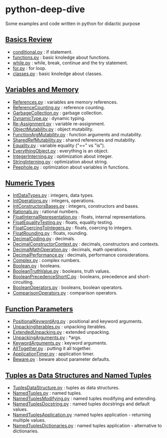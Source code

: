 # python-deep-dive
Some examples and code written in python for didactic purpose

## [Basics Review](Basics)
- [conditional.py](Basics/conditional.py) : if statement.
- [functions.py](Basics/functions.py) : basic knoledge about functions.
- [while.py](Basics/while.py) : while, break, continue and the try statement.
- [for.py](Basics/for.py) : for loop.
- [classes.py](Basics/classes.py) : basic knoledge about classes.

## [Variables and Memory](Variables_Memory)
- [References.py](Variables_Memory/References.py) : variables are memory references.
- [ReferenceCounting.py](Variables_Memory/ReferenceCounting.py) : reference counting.
- [GarbageCollection.py](Variables_Memory/GarbageCollection.py) : garbage collection.
- [DynamicType.py](Variables_Memory/DynamicType.py) : dynamic typing.
- [Re-Assignment.py](Variables_Memory/Re-Assignment.py) : variable re-assignment.
- [ObjectMutability.py](Variables_Memory/ObjectMutability.py) : object mutability.
- [FunctionArgMutability.py](Variables_Memory/FunctionArgMutability.py) : function arguments and mutability.
- [SharedRefMutability.py](Variables_Memory/SharedRefMutability.py) : shared references and mutability.
- [Equality.py](Variables_Memory/Equality.py) : variable equality ("==" vs "is").
- [EverythingObject.py](Variables_Memory/EverythingObject.py) : everything is an object.
- [IntegerInterning.py](Variables_Memory/IntegerInterning.py) : optimization about integer.
- [StringInterning.py](Variables_Memory/StringInterning.py) : optimization about string.
- [Peephole.py](Variables_Memory/Peephole.py) : optimization about variables in functions.

## [Numeric Types](Numeric_Types)
- [IntDataTypes.py](Numeric_Types/IntDataTypes.py) : integers, data types.
- [IntOperations.py](Numeric_Types/IntOperations.py) : integers, operations.
- [IntConstructorsBases.py](Numeric_Types/IntConstructorsBases.py) : integers, constructors and bases.
- [Rationals.py](Numeric_Types/Rationals.py) : rational numbers.
- [FloatInternalRepresentation.py](Numeric_Types/FloatInternalRepresentation.py) : floats, internal representations.
- [FloatEqualityTesting.py](Numeric_Types/FloatEqualityTesting.py) : floats, equality testing.
- [FloatCoercingToIntegers.py](Numeric_Types/FloatCoercingToIntegers.py) : floats, coercing to integers.
- [FloatRounding.py](Numeric_Types/FloatRounding.py) : floats, rounding.
- [DecimalCoding.py](Numeric_Types/DecimalCoding.py) : decimals.
- [DecimalConstructorContext.py](Numeric_Types/DecimalConstructorContext.py) : decimals, constructors and contexts.
- [DecimalMathOperation.py](Numeric_Types/DecimalMathOperation.py) : decimals, math operations.
- [DecimalPerformance.py](Numeric_Types/DecimalPerformance.py) : decimals, performance considerations.
- [Complex.py](Numeric_Types/Complex.py) : complex numbers.
- [Boolean.py](Numeric_Types/Boolean.py) : booleans.
- [BooleanTruthValue.py](Numeric_Types/BooleanTruthValue.py) : booleans, truth values.
- [BooleanPrecedenceShortC.py](Numeric_Types/BooleanPrecedenceShortC.py) : booleans, precedence and short-circuiting.
- [BooleanOperators.py](Numeric_Types/BooleanOperators.py) : booleans, boolean operators.
- [ComparisonOperators.py](Numeric_Types/ComparisonOperators.py) : comparison operators.

## [Function Parameters](Function_Parameters)
- [PositionalKeywordArg.py](Function_Parameters/PositionalKeywordArg.py) : positional and keyword arguments.
- [UnpackingIterables.py](Function_Parameters/UnpackingIterables.py) : unpacking iterables.
- [ExtendedUnpacking.py](Function_Parameters/ExtendedUnpacking.py) : extended unpacking.
- [UnpackingArguments.py](Function_Parameters/UnpackingArguments.py) : *args.
- [KeywordArguments.py](Function_Parameters/KeywordArguments.py) : keyword arguments.
- [AllTogether.py](Function_Parameters/AllTogether.py) : putting it all together.
- [ApplicationTimer.py](Function_Parameters/ApplicationTimer.py) : application timer.
- [Beware.py](Function_Parameters/Beware.py) : beware about parameter defaults.

## [Tuples as Data Structures and Named Tuples](Tuples)
- [TuplesDataStructure.py](Tuples/TuplesDataStructure.py) : tuples as data structures.
- [NamedTuples.py](Tuples/NamedTuples.py) : named tuples.
- [NamedTuplesModifying.py](Tuples/NamedTuplesModifying.py) : named tuples modifying and extending.
- [NamedTuplesDocstring.py](Tuples/NamedTuplesDocstring.py) : named tuples docstrings and default values.
- [NamedTuplesApplication.py](Tuples/NamedTuplesApplication.py) :named tuples application - returning multiple values.
- [NamedTuplesDictionaries.py](Tuples/NamedTuplesDictionaries.py) : named tuples application - alternative to dictionaries.
